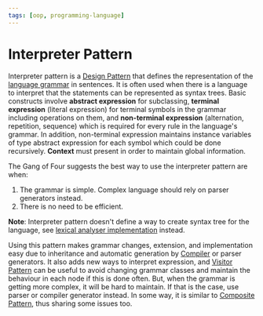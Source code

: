 ```yaml
---
tags: [oop, programming-language]
---
```


# Interpreter Pattern

Interpreter pattern is a [Design Pattern](202211221249.md) that defines the
representation of the [language grammar](202302152053.md) in sentences. It is
often used when there is a language to interpret that the statements can be
represented as syntax trees. Basic constructs involve **abstract expression**
for subclassing, **terminal expression** (literal expression) for terminal
symbols in the grammar including operations on them, and **non-terminal
expression** (alternation, repetition, sequence) which is required for every
rule in the language's grammar. In addition, non-terminal expression maintains
instance variables of type abstract expression for each symbol which could be
done recursively. **Context** must present in order to maintain global
information.

The Gang of Four suggests the best way to use the interpreter pattern are when:
1. The grammar is simple. Complex language should rely on parser generators
   instead.
2. There is no need to be efficient.

**Note**: Interpreter pattern doesn't define a way to create syntax tree for the
language, see [lexical analyser implementation](202302281733.md) instead.

Using this pattern makes grammar changes, extension, and implementation easy due
to inheritance and automatic generation by [Compiler](202302152015.md) or parser
generators. It also adds new ways to interpret expression, and [Visitor Pattern](202303071231.md)
can be useful to avoid changing grammar classes and maintain the behaviour in
each node if this is done often. But, when the grammar is getting more complex,
it will be hard to maintain. If that is the case, use parser or compiler
generator instead. In some way, it is similar to [Composite Pattern](202302101843.md),
thus sharing some issues too.
